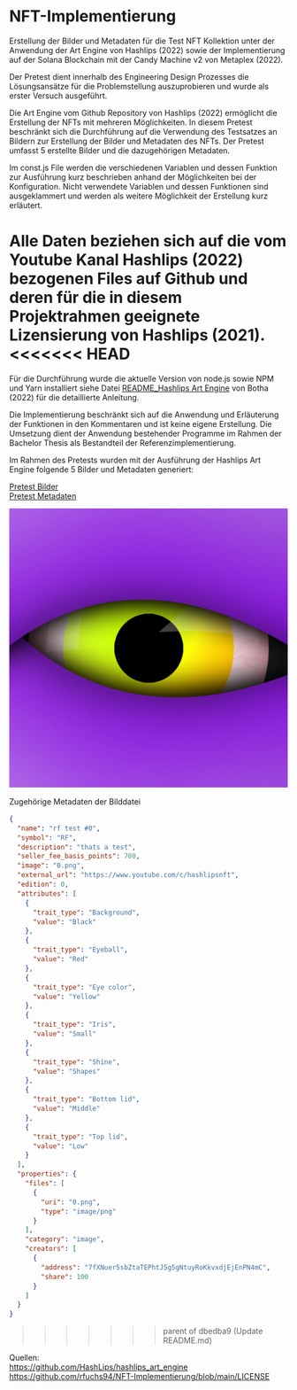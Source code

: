 # NFT-Implementierung
Erstellung der Bilder und Metadaten für die Test NFT Kollektion unter der Anwendung der Art Engine von Hashlips (2022) sowie der Implementierung auf der Solana Blockchain mit der Candy Machine v2  von Metaplex (2022).

Der Pretest dient innerhalb des Engineering Design Prozesses die Lösungsansätze für die Problemstellung auszuprobieren und wurde als erster Versuch ausgeführt.

Die Art Engine vom Github Repository von Hashlips (2022) ermöglicht die Erstellung der NFTs mit mehreren Möglichkeiten.
In diesem Pretest beschränkt sich die Durchführung auf die Verwendung des Testsatzes an Bildern zur Erstellung der Bilder und Metadaten des NFTs.
Der Pretest umfasst 5 erstellte Bilder und die dazugehörigen Metadaten.

Im const.js File werden die verschiedenen Variablen und dessen Funktion zur Ausführung kurz beschrieben anhand der Möglichkeiten bei der Konfiguration.
Nicht verwendete Variablen und dessen Funktionen sind ausgeklammert und werden als weitere Möglichkeit der Erstellung kurz erläutert.

Alle Daten beziehen sich auf die vom Youtube Kanal Hashlips (2022) bezogenen Files auf Github und deren für die in diesem Projektrahmen geeignete Lizensierung von Hashlips (2021).
<<<<<<< HEAD
=======
Für die Durchführung wurde die aktuelle Version von node.js sowie NPM und Yarn installiert siehe Datei [README_Hashlips Art Engine](https://github.com/rfuchs94/NFT-Implementierung/blob/main/Art%20Engine/README_Hashlips%20Art%20Engine.md) von Botha (2022) für die detaillierte Anleitung.

Die Implementierung beschränkt sich auf die Anwendung und Erläuterung der Funktionen in den Kommentaren und ist keine eigene Erstellung. Die Umsetzung dient der Anwendung bestehender Programme im Rahmen der Bachelor Thesis als Bestandteil der Referenzimplementierung.


Im Rahmen des Pretests wurden mit der Ausführung der Hashlips Art Engine folgende 5 Bilder und Metadaten generiert: 

[Pretest Bilder](https://github.com/rfuchs94/NFT-Implementierung/tree/main/Art%20Engine/build/images) </br>
[Pretest Metadaten](https://github.com/rfuchs94/NFT-Implementierung/tree/main/Art%20Engine/build/json)

![0.png](build/images/0.png)



Zugehörige Metadaten der Bilddatei

```json
{
  "name": "rf test #0",
  "symbol": "RF",
  "description": "thats a test",
  "seller_fee_basis_points": 700,
  "image": "0.png",
  "external_url": "https://www.youtube.com/c/hashlipsnft",
  "edition": 0,
  "attributes": [
    {
      "trait_type": "Background",
      "value": "Black"
    },
    {
      "trait_type": "Eyeball",
      "value": "Red"
    },
    {
      "trait_type": "Eye color",
      "value": "Yellow"
    },
    {
      "trait_type": "Iris",
      "value": "Small"
    },
    {
      "trait_type": "Shine",
      "value": "Shapes"
    },
    {
      "trait_type": "Bottom lid",
      "value": "Middle"
    },
    {
      "trait_type": "Top lid",
      "value": "Low"
    }
  ],
  "properties": {
    "files": [
      {
        "uri": "0.png",
        "type": "image/png"
      }
    ],
    "category": "image",
    "creators": [
      {
        "address": "7fXNuer5sbZtaTEPhtJ5g5gNtuyRoKkvxdjEjEnPN4mC",
        "share": 100
      }
    ]
  }
}
```












>>>>>>> parent of dbedba9 (Update README.md)

Quellen: <br>
https://github.com/HashLips/hashlips_art_engine <br>
https://github.com/rfuchs94/NFT-Implementierung/blob/main/LICENSE
